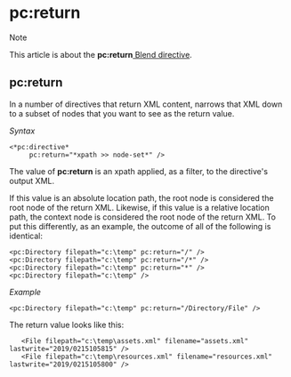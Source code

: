 # pc:return



> [!NOTE]
> This article is about the **pc:return**[ Blend directive](/docs/Repositories/Blend%20directives).

## **pc:return**

In a number of directives that return XML content, narrows that XML down to a subset of nodes that you want to see as the return value.

*Syntax*

```
<*pc:directive*
     pc:return="*xpath >> node-set*" />
```

The value of **pc:return** is an xpath applied, as a filter, to the directive's output XML.

If this value is an absolute location path, the root node is considered the root node of the return XML. Likewise, if this value is a relative location path, the context node is considered the root node of the return XML. To put this differently, as an example, the outcome of all of the following is identical:

```language-xml
<pc:Directory filepath="c:\temp" pc:return="/" />
<pc:Directory filepath="c:\temp" pc:return="/*" />
<pc:Directory filepath="c:\temp" pc:return="*" />
<pc:Directory filepath="c:\temp" />
```

*Example*

```language-xml
<pc:Directory filepath="c:\temp" pc:return="/Directory/File" />
```

The return value looks like this:

```language-xml
   <File filepath="c:\temp\assets.xml" filename="assets.xml" lastwrite="2019/0215105815" />
   <File filepath="c:\temp\resources.xml" filename="resources.xml" lastwrite="2019/0215105800" />
```

 